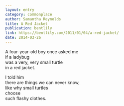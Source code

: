 ```yaml
---
layout: entry
category: commonplace
author: Samantha Reynolds
title: A Red Jacket
publication: bentlily
link: https://bentlily.com/2011/01/04/a-red-jacket/
date: 2014-03-26
---
```


A four-year-old boy once asked me
<br>if a ladybug
<br>was a very, very small turtle
<br>in a red jacket.

I told him
<br>there are things we can never know,
<br>like why small turtles
<br>choose
<br>such flashy clothes.